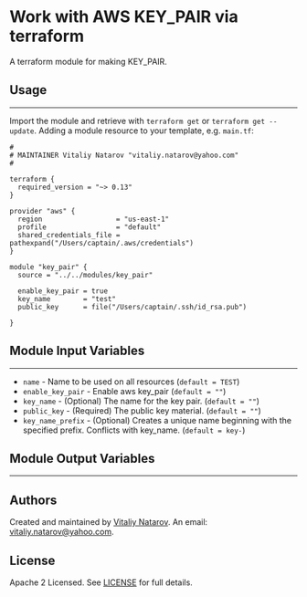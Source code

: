 # Work with AWS KEY_PAIR via terraform

A terraform module for making KEY_PAIR.


## Usage
----------------------
Import the module and retrieve with ```terraform get``` or ```terraform get --update```. Adding a module resource to your template, e.g. `main.tf`:

```
#
# MAINTAINER Vitaliy Natarov "vitaliy.natarov@yahoo.com"
#

terraform {
  required_version = "~> 0.13"
}

provider "aws" {
  region                  = "us-east-1"
  profile                 = "default"
  shared_credentials_file = pathexpand("/Users/captain/.aws/credentials")
}

module "key_pair" {
  source = "../../modules/key_pair"

  enable_key_pair = true
  key_name        = "test"
  public_key      = file("/Users/captain/.ssh/id_rsa.pub")

}
```

## Module Input Variables
----------------------
- `name` - Name to be used on all resources (`default = TEST`)
- `enable_key_pair` - Enable aws key_pair (`default = ""`)
- `key_name` - (Optional) The name for the key pair. (`default = ""`)
- `public_key` - (Required) The public key material. (`default = ""`)
- `key_name_prefix` - (Optional) Creates a unique name beginning with the specified prefix. Conflicts with key_name. (`default = key-`)

## Module Output Variables
----------------------


## Authors

Created and maintained by [Vitaliy Natarov](https://github.com/SebastianUA). An email: [vitaliy.natarov@yahoo.com](vitaliy.natarov@yahoo.com).

## License

Apache 2 Licensed. See [LICENSE](https://github.com/SebastianUA/terraform/blob/master/LICENSE) for full details.
